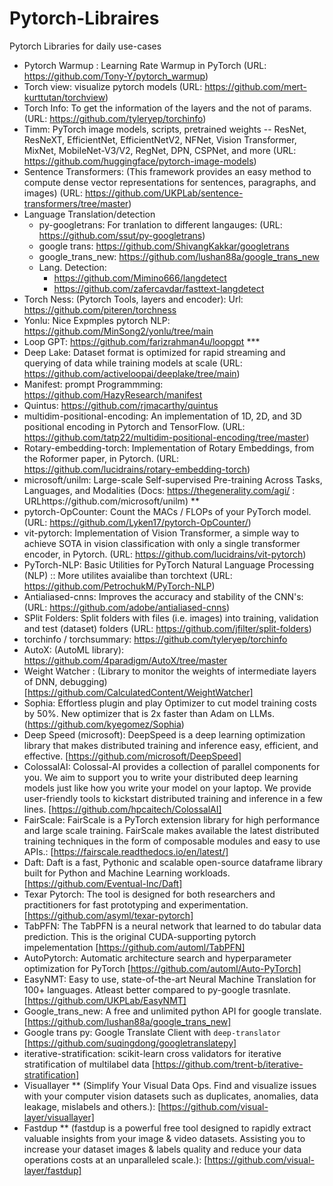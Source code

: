 # Pytorch-Libraires
Pytorch Libraries for daily use-cases

- Pytorch Warmup : Learning Rate Warmup in PyTorch (URL: https://github.com/Tony-Y/pytorch_warmup)
- Torch view: visualize pytorch models (URL: https://github.com/mert-kurttutan/torchview)
- Torch Info: To get the information of the layers and the not of params. (URL: https://github.com/tyleryep/torchinfo)
- Timm: PyTorch image models, scripts, pretrained weights -- ResNet, ResNeXT, EfficientNet, EfficientNetV2, NFNet, Vision Transformer, MixNet, MobileNet-V3/V2, RegNet, DPN, CSPNet, and more (URL: https://github.com/huggingface/pytorch-image-models)
- Sentence Transformers: (This framework provides an easy method to compute dense vector representations for sentences, paragraphs, and images)
(URL: https://github.com/UKPLab/sentence-transformers/tree/master)
- Language Translation/detection
  - py-googletrans: For tranlation to different langauges: (URL: https://github.com/ssut/py-googletrans)
  - google trans: https://github.com/ShivangKakkar/googletrans
  - google_trans_new: https://github.com/lushan88a/google_trans_new
  - Lang. Detection: 
    - https://github.com/Mimino666/langdetect
    - https://github.com/zafercavdar/fasttext-langdetect
- Torch Ness: (Pytorch Tools, layers and encoder): Url: https://github.com/piteren/torchness
- Yonlu: Nice Expmples pytorch NLP: https://github.com/MinSong2/yonlu/tree/main
- Loop GPT: https://github.com/farizrahman4u/loopgpt ***
- Deep Lake: Dataset format is optimized for rapid streaming and querying of data while training models at scale (URL: https://github.com/activeloopai/deeplake/tree/main)
- Manifest: prompt Programmming: https://github.com/HazyResearch/manifest
- Quintus: https://github.com/rjmacarthy/quintus
- multidim-positional-encoding: An implementation of 1D, 2D, and 3D positional encoding in Pytorch and TensorFlow. (URL: https://github.com/tatp22/multidim-positional-encoding/tree/master)
- Rotary-embedding-torch: Implementation of Rotary Embeddings, from the Roformer paper, in Pytorch. (URL: https://github.com/lucidrains/rotary-embedding-torch)
- microsoft/unilm: Large-scale Self-supervised Pre-training Across Tasks, Languages, and Modalities (Docs: https://thegenerality.com/agi/ : URLhttps://github.com/microsoft/unilm) **
- pytorch-OpCounter: Count the MACs / FLOPs of your PyTorch model. (URL: https://github.com/Lyken17/pytorch-OpCounter/)
- vit-pytorch: Implementation of Vision Transformer, a simple way to achieve SOTA in vision classification with only a single transformer encoder, in Pytorch. (URL: https://github.com/lucidrains/vit-pytorch)
- PyTorch-NLP: Basic Utilities for PyTorch Natural Language Processing (NLP) :: More utilites avaialibe than torchtext (URL: https://github.com/PetrochukM/PyTorch-NLP)
- Antialiased-cnns: Improves the accuracy and stability of the CNN's: (URL: https://github.com/adobe/antialiased-cnns)
- SPlit Folders: Split folders with files (i.e. images) into training, validation and test (dataset) folders (URL: https://github.com/jfilter/split-folders)
- torchinfo / torchsummary: https://github.com/tyleryep/torchinfo
- AutoX: (AutoML library): https://github.com/4paradigm/AutoX/tree/master
- Weight Watcher : (Library to monitor the weights of intermediate layers of DNN, debugging) [https://github.com/CalculatedContent/WeightWatcher]
- Sophia: Effortless plugin and play Optimizer to cut model training costs by 50%. New optimizer that is 2x faster than Adam on LLMs.  (https://github.com/kyegomez/Sophia)
- Deep Speed (microsoft): DeepSpeed is a deep learning optimization library that makes distributed training and inference easy, efficient, and effective. [https://github.com/microsoft/DeepSpeed] 
- ColossalAI: Colossal-AI provides a collection of parallel components for you. We aim to support you to write your distributed deep learning models just like how you write your model on your laptop. We provide user-friendly tools to kickstart distributed training and inference in a few lines. [https://github.com/hpcaitech/ColossalAI]
- FairScale: FairScale is a PyTorch extension library for high performance and large scale training. FairScale makes available the latest distributed training techniques in the form of composable modules and easy to use APIs.: [https://fairscale.readthedocs.io/en/latest/]
- Daft: Daft is a fast, Pythonic and scalable open-source dataframe library built for Python and Machine Learning workloads. [https://github.com/Eventual-Inc/Daft]
- Texar Pytorch: The tool is designed for both researchers and practitioners for fast prototyping and experimentation. [https://github.com/asyml/texar-pytorch]
- TabPFN: The TabPFN is a neural network that learned to do tabular data prediction. This is the original CUDA-supporting pytorch impelementation [https://github.com/automl/TabPFN]
- AutoPytorch: Automatic architecture search and hyperparameter optimization for PyTorch [https://github.com/automl/Auto-PyTorch]
- EasyNMT: Easy to use, state-of-the-art Neural Machine Translation for 100+ languages. Atleast better compared to py-google trasnlate. [https://github.com/UKPLab/EasyNMT]
- Google_trans_new: A free and unlimited python API for google translate. [https://github.com/lushan88a/google_trans_new]
- Google trans py: Google Translate Client with `deep-translator` [https://github.com/suqingdong/googletranslatepy]
- iterative-stratification: scikit-learn cross validators for iterative stratification of multilabel data [https://github.com/trent-b/iterative-stratification]
- Visuallayer ** (Simplify Your Visual Data Ops. Find and visualize issues with your computer vision datasets such as duplicates, anomalies, data leakage, mislabels and others.): [https://github.com/visual-layer/visuallayer]
- Fastdup ** (fastdup is a powerful free tool designed to rapidly extract valuable insights from your image & video datasets. Assisting you to increase your dataset images & labels quality and reduce your data operations costs at an unparalleled scale.): [https://github.com/visual-layer/fastdup]


